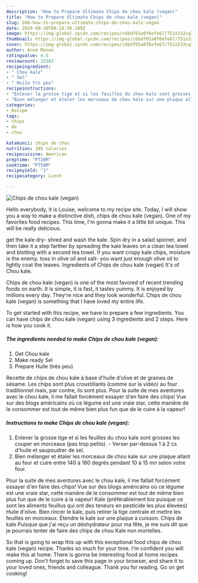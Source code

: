 ```yaml
---
description: "How to Prepare Ultimate Chips de chou kale (vegan)"
title: "How to Prepare Ultimate Chips de chou kale (vegan)"
slug: 266-how-to-prepare-ultimate-chips-de-chou-kale-vegan
date: 2020-09-30T06:18:50.189Z
image: https://img-global.cpcdn.com/recipes/c6bdf65a0f6efe67/751x532cq70/chips-de-chou-kale-vegan-photo-principale-de-la-recette.jpg
thumbnail: https://img-global.cpcdn.com/recipes/c6bdf65a0f6efe67/751x532cq70/chips-de-chou-kale-vegan-photo-principale-de-la-recette.jpg
cover: https://img-global.cpcdn.com/recipes/c6bdf65a0f6efe67/751x532cq70/chips-de-chou-kale-vegan-photo-principale-de-la-recette.jpg
author: Anne Mason
ratingvalue: 4.5
reviewcount: 15162
recipeingredient:
- " Chou kale"
- " Sel"
- " Huile trs peu"
recipeinstructions:
- "Enlever la grosse tige et si les feuilles du chou kale sont grosses les couper en morceaux (pas trop petits). Verser par-dessus 1 à 2 cs d&#39;huile et saupoudrer de sel."
- "Bien mélanger et étaler les morceaux de chou kale sur une plaque allant au four et cuire entre 140 à 160 degrés pendant 10 à 15 mn selon votre four."
categories:
- Recipe
tags:
- chips
- de
- chou

katakunci: chips de chou 
nutrition: 105 calories
recipecuisine: American
preptime: "PT28M"
cooktime: "PT58M"
recipeyield: "1"
recipecategory: Lunch

---
```



![Chips de chou kale (vegan)](https://img-global.cpcdn.com/recipes/c6bdf65a0f6efe67/751x532cq70/chips-de-chou-kale-vegan-photo-principale-de-la-recette.jpg)

Hello everybody, it is Louise, welcome to my recipe site. Today, I will show you a way to make a distinctive dish, chips de chou kale (vegan). One of my favorites food recipes. This time, I'm gonna make it a little bit unique. This will be really delicious.

get the kale dry- shred and wash the kale. Spin dry in a salad spinner, and then take it a step farther by spreading the kale leaves on a clean tea towel and blotting with a second tea towel. If you want crispy kale chips, moisture is the enemy. toss in olive oil and salt- you want just enough olive oil to lightly coat the leaves. Ingredients of Chips de chou kale (vegan) It&#39;s of Chou kale.

Chips de chou kale (vegan) is one of the most favored of recent trending foods on earth. It is simple, it is fast, it tastes yummy. It is enjoyed by millions every day. They're nice and they look wonderful. Chips de chou kale (vegan) is something that I have loved my entire life.


To get started with this recipe, we have to prepare a few ingredients. You can have chips de chou kale (vegan) using 3 ingredients and 2 steps. Here is how you cook it.

<!--inarticleads1-->

##### The ingredients needed to make Chips de chou kale (vegan):

1. Get  Chou kale
1. Make ready  Sel
1. Prepare  Huile (très peu)


Recette de chips de chou kale à base d&#39;huile d&#39;olive et de graines de sésame. Les chips sont plus croustillants (comme sur la vidéo) au four traditionnel mais, par contre, ils sont plus. Pour la suite de mes aventures avec le chou kale, il me fallait forcément essayer d&#39;en faire des chips! Vue sur des blogs américains où ce légume est une vraie star, cette manière de le consommer est tout de même bien plus fun que de le cuire à la vapeur! 

<!--inarticleads2-->

##### Instructions to make Chips de chou kale (vegan):

1. Enlever la grosse tige et si les feuilles du chou kale sont grosses les couper en morceaux (pas trop petits). - Verser par-dessus 1 à 2 cs d&#39;huile et saupoudrer de sel.
1. Bien mélanger et étaler les morceaux de chou kale sur une plaque allant au four et cuire entre 140 à 160 degrés pendant 10 à 15 mn selon votre four.


Pour la suite de mes aventures avec le chou kale, il me fallait forcément essayer d&#39;en faire des chips! Vue sur des blogs américains où ce légume est une vraie star, cette manière de le consommer est tout de même bien plus fun que de le cuire à la vapeur! Kale (préférablement bio puisque ce sont les aliments feuillus qui ont des teneurs en pesticide les plus élevées) Huile d&#39;olive. Bien rincer le kale, puis retirer la tige centrale et mettre les feuilles en morceaux. Étendre le kale sur une plaque à cuisson. Chips de kale Puisque que j&#39;ai reçu un déshydrateur pour ma fête, je me suis dit que je pourrais tenter de faire des chips de chou Kale non mortelles. 

So that is going to wrap this up with this exceptional food chips de chou kale (vegan) recipe. Thanks so much for your time. I'm confident you will make this at home. There is gonna be interesting food at home recipes coming up. Don't forget to save this page in your browser, and share it to your loved ones, friends and colleague. Thank you for reading. Go on get cooking!
